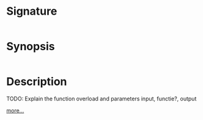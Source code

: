 # Signature
```vikid-signature
```

# Synopsis
```vikid-synopsis
```

# Description
TODO: Explain the function overload and parameters input, functie?, output

[more...](functie?)